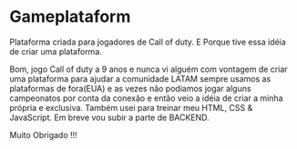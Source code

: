 # Gameplataform


Plataforma criada para jogadores de Call of duty. E Porque tive essa idéia de criar uma plataforma.

Bom, jogo Call of duty a 9 anos e nunca vi alguém com vontagem de criar uma plataforma para ajudar a comunidade LATAM sempre usamos as plataformas de fora(EUA) e as vezes
não podiamos jogar alguns campeonatos por conta da conexão e então veio a idéia de criar a minha própria e exclusiva. Também usei para treinar meu HTML, CSS & JavaScript.
Em breve vou subir a parte de BACKEND.

Muito Obrigado !!!
